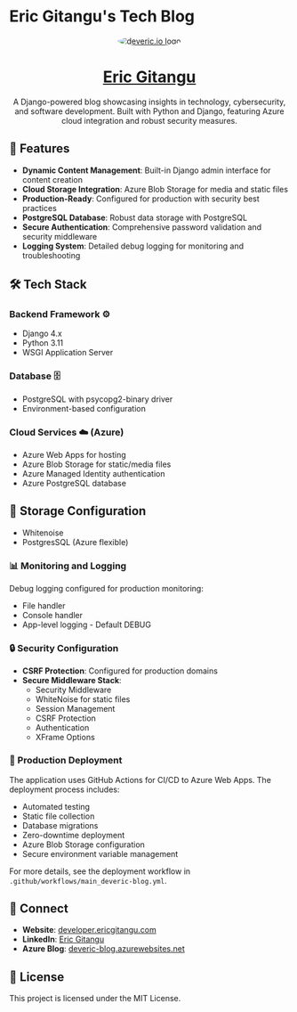 # Eric Gitangu's Tech Blog
<div align="center">
    <a href="https://developer.ericgitangu.com">
        <img src="https://developer.ericgitangu.com/_next/image?url=%2Ffavicon.png&w=96&q=75" style="border-radius: 50%" alt="deveric.io logo"/>
        <h1 align="center">Eric Gitangu</h1>
    </a>
A Django-powered blog showcasing insights in technology, cybersecurity, and software development. Built with Python and Django, featuring Azure cloud integration and robust security measures.

</div>

## 🚀 Features

- **Dynamic Content Management**: Built-in Django admin interface for content creation
- **Cloud Storage Integration**: Azure Blob Storage for media and static files
- **Production-Ready**: Configured for production with security best practices
- **PostgreSQL Database**: Robust data storage with PostgreSQL
- **Secure Authentication**: Comprehensive password validation and security middleware
- **Logging System**: Detailed debug logging for monitoring and troubleshooting

## 🛠️ Tech Stack

### Backend Framework ⚙️
- Django 4.x
- Python 3.11
- WSGI Application Server

### Database 🗄️
- PostgreSQL with psycopg2-binary driver
- Environment-based configuration

### Cloud Services ☁️ (Azure)
- Azure Web Apps for hosting
- Azure Blob Storage for static/media files
- Azure Managed Identity authentication
- Azure PostgreSQL database

## 💾 Storage Configuration
- Whitenoise
- PostgresSQL (Azure flexible)

### 📊 Monitoring and Logging

Debug logging configured for production monitoring:
- File handler
- Console handler
- App-level logging - Default DEBUG

### 🔒 Security Configuration

- **CSRF Protection**: Configured for production domains
- **Secure Middleware Stack**:
  - Security Middleware
  - WhiteNoise for static files
  - Session Management
  - CSRF Protection
  - Authentication
  - XFrame Options

### 🚀 Production Deployment

The application uses GitHub Actions for CI/CD to Azure Web Apps. The deployment process includes:
- Automated testing
- Static file collection
- Database migrations
- Zero-downtime deployment
- Azure Blob Storage configuration
- Secure environment variable management

For more details, see the deployment workflow in `.github/workflows/main_deveric-blog.yml`.

## 🔗 Connect

- **Website**: [developer.ericgitangu.com](https://developer.ericgitangu.com)
- **LinkedIn**: [Eric Gitangu](https://linkedin.com/in/ericgitangu)
- **Azure Blog**: [deveric-blog.azurewebsites.net](https://deveric-blog.azurewebsites.net)

## 📄 License

This project is licensed under the MIT License.
